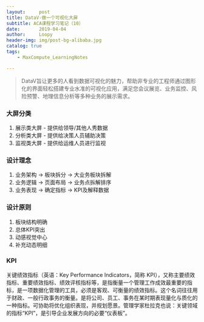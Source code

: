 ```yaml
---
layout:     post
title: DataV-做一个可视化大屏
subtitle: ACA课程学习笔记（10）
date:       2019-04-04
author:     Loopy
header-img: img/post-bg-alibaba.jpg
catalog: true
tags:
    - MaxCompute_LearningNotes

---
```


> DataV旨让更多的人看到数据可视化的魅力，帮助非专业的工程师通过图形化的界面轻松搭建专业水准的可视化应用，满足您会议展览、业务监控、风险预警、地理信息分析等多种业务的展示需求。

### 大屏分类
1. 展示类大屏 - 提供给领导/其他人秀数据
2. 分析类大屏 - 提供给决策人员辅助决策
3. 监视类大屏 - 提供给运维人员进行监视

### 设计理念
1. 业务架构 -> 板块拆分 -> 大业务板块拆解
2. 业务逻辑 -> 页面布局 -> 业务点拆解排序
3. 业务表现 -> 确定指标 -> KPI及解释数据

### 设计原则
1. 板块结构明确
2. 总体KPI突出
3. 动感视觉中心
4. 补充动态明细

### KPI
关键绩效指标（英语：Key Performance Indicators，简称 KPI），又称主要绩效指标、重要绩效指标、绩效评核指标等，是指衡量一个管理工作成效最重要的指标，是一项数据化管理的工具，必须是客观、可衡量的绩效指标。这个名词往往用于财政、一般行政事务的衡量。是将公司、员工、事务在某时期表现量化与质化的一种指标。可协助将优化组织表现，并规划愿景。管理学家杜拉克也说：关键领域的指标“KPI”，是引导企业发展方向的必要“仪表板”。
